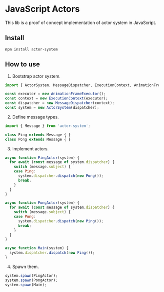 # JavaScript Actors

This lib is a proof of concept implementation of actor system in JavaScript.

## Install

    npm install actor-system

## How to use

1. Bootstrap actor system.

```javascript
import { ActorSystem, MessageDispatcher, ExecutionContext, AnimationFrameExecutor } from 'actor-system';

const executor = new AnimationFrameExecutor();
const context = new ExecutionContext(executor);
const dispatcher = new MessageDispatcher(context);
const system = new ActorSystem(dispatcher);
```

2. Define message types.

```javascript
import { Message } from 'actor-system';

class Ping extends Message { }
class Pong extends Message { }
```

3. Implement actors.

```javascript
async function PingActor(system) {
  for await (const message of system.dispatcher) {
    switch (message.subject) {
    case Ping:
      system.dispatcher.dispatch(new Pong());
      break;
    }
  }
}

async function PongActor(system) {
  for await (const message of system.dispatcher) {
    switch (message.subject) {
    case Pong:
      system.dispatcher.dispatch(new Ping());
      break;
    }
  }
}

async function Main(system) {
  system.dispatcher.dispatch(new Ping());
}
```

4. Spawn them.

```javascript
system.spawn(PingActor);
system.spawn(PongActor);
system.spawn(Main);
```
